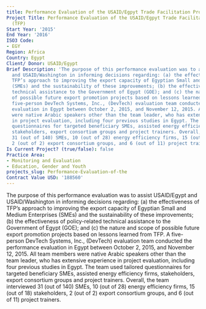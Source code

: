 ```yaml
---
title: Performance Evaluation of the USAID/Egpyt Trade Facilitation Project (TFP)
Project Title: Performance Evaluation of the USAID/Egpyt Trade Facilitation Project
  (TFP)
Start Year: '2015'
End Year: '2016'
ISO3 Code:
- EGY
Region: Africa
Country: Egypt
Client/ Donor: USAID/Egypt
Brief Description: 'The purpose of this performance evaluation was to assist USAID/Egypt
  and USAID/Washington in informing decisions regarding: (a) the effectiveness of
  TFP’s approach to improving the export capacity of Egyptian Small and Medium Enterprises
  (SMEs) and the sustainability of these improvements; (b) the effectiveness of policy-related
  technical assistance to the Government of Egypt (GOE); and (c) the nature and scope
  of possible future export promotion projects based on lessons learned from TFP.  A
  five-person DevTech Systems, Inc., (DevTech) evaluation team conducted the performance
  evaluation in Egypt between October 2, 2015, and November 12, 2015. All team members
  were native Arabic speakers other than the team leader, who has extensive experience
  in project evaluation, including four previous studies in Egypt. The team used tailored
  questionnaires for targeted beneficiary SMEs, assisted energy efficiency firms,
  stakeholders, export consortium groups and project trainers. Overall, the team interviewed
  31 (out of 140) SMEs, 10 (out of 28) energy efficiency firms, 15 (out of 18) stakeholders,
  2 (out of 2) export consortium groups, and 6 (out of 11) project trainers.'
Is Current Project? (true/false): false
Practice Area:
- Monitoring and Evaluation
- Education, Gender and Youth
projects_slug: Performance-Evaluation-of-the
Contract Value USD: '188560'
---
```


The purpose of this performance evaluation was to assist USAID/Egypt and USAID/Washington in informing decisions regarding: (a) the effectiveness of TFP’s approach to improving the export capacity of Egyptian Small and Medium Enterprises (SMEs) and the sustainability of these improvements; (b) the effectiveness of policy-related technical assistance to the Government of Egypt (GOE); and (c) the nature and scope of possible future export promotion projects based on lessons learned from TFP.  A five-person DevTech Systems, Inc., (DevTech) evaluation team conducted the performance evaluation in Egypt between October 2, 2015, and November 12, 2015. All team members were native Arabic speakers other than the team leader, who has extensive experience in project evaluation, including four previous studies in Egypt. The team used tailored questionnaires for targeted beneficiary SMEs, assisted energy efficiency firms, stakeholders, export consortium groups and project trainers. Overall, the team interviewed 31 (out of 140) SMEs, 10 (out of 28) energy efficiency firms, 15 (out of 18) stakeholders, 2 (out of 2) export consortium groups, and 6 (out of 11) project trainers.
